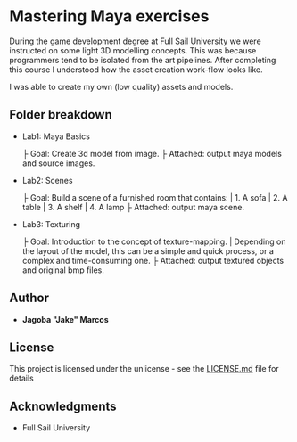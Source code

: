 Mastering Maya exercises
===========================

During the game development degree at Full Sail University we were instructed on some light 3D modelling concepts.
This was because programmers tend to be isolated from the art pipelines. After completing this course I understood how the asset creation work-flow looks like.

I was able to create my own (low quality) assets and models.

## Folder breakdown

- Lab1: Maya Basics
  
  ├ Goal: Create 3d model from image. 
  ├ Attached: output maya models and source images.

- Lab2: Scenes
  
  ├ Goal: Build a scene of a furnished room that contains: 
  |    1. A sofa
  |    2. A table
  |    3. A shelf 
  |    4. A lamp 
  ├ Attached: output maya scene.
  
- Lab3: Texturing
  
  ├ Goal: Introduction to the concept of texture-mapping.
  |        Depending on the layout of the model, this can be a simple and quick process, or a complex and time-consuming one.
  ├ Attached: output textured objects and original bmp files.

## Author

* **Jagoba "Jake" Marcos**

## License

This project is licensed under the unlicense - see the [LICENSE.md](LICENSE.md) file for details

## Acknowledgments

* Full Sail University
